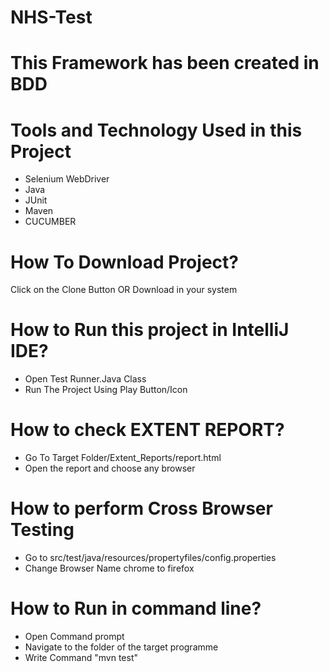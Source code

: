 # NHS-Test

# This Framework has been created in BDD

# Tools and Technology Used in this Project
- Selenium WebDriver
- Java
- JUnit
- Maven
- CUCUMBER

# How To Download Project?
  Click on the Clone Button 
          OR
  Download in your system
  
# How to Run this project in IntelliJ IDE?
- Open Test Runner.Java Class
- Run The Project Using Play Button/Icon

# How to check EXTENT REPORT?
- Go To Target Folder/Extent_Reports/report.html
- Open the report and choose any browser

# How to perform Cross Browser Testing
- Go to src/test/java/resources/propertyfiles/config.properties
- Change Browser Name chrome to firefox

# How to Run in command line?
- Open Command prompt
- Navigate to the folder of the target programme
- Write Command "mvn test"
